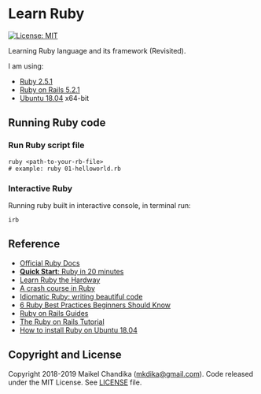 # Learn Ruby

[![License: MIT](https://img.shields.io/badge/License-MIT-blue.svg)](/LICENSE)

Learning Ruby language and its framework (Revisited).

I am using:

- [Ruby 2.5.1](https://www.ruby-lang.org/end/)
- [Ruby on Rails 5.2.1](https://rubyonrails.org/)
- [Ubuntu 18.04](http://releases.ubuntu.com/18.04/) x64-bit

## Running Ruby code

### Run Ruby script file

```console
ruby <path-to-your-rb-file>
# example: ruby 01-helloworld.rb
```

### Interactive Ruby

Running ruby built in interactive console, in terminal run:

```console
irb
```


## Reference

- [Official Ruby Docs](https://www.ruby-lang.org/en/documentation/)
- [__Quick Start__: Ruby in 20 minutes](https://www.ruby-lang.org/en/documentation/quickstart/)
- [Learn Ruby the Hardway](https://learnrubythehardway.org/book/)
- [A crash course in Ruby](https://scotch.io/tutorials/a-crash-course-in-ruby)
- [Idiomatic Ruby: writing beautiful code](https://medium.com/the-renaissance-developer/idiomatic-ruby-1b5fa1445098)
- [6 Ruby Best Practices Beginners Should Know](https://www.codementor.io/ruby-on-rails/tutorial/6-ruby-best-practices-beginners-should-know)
- [Ruby on Rails Guides](https://guides.rubyonrails.org/)
- [The Ruby on Rails Tutorial](https://www.railstutorial.org/book)
- [How to install Ruby on Ubuntu 18.04](https://linuxize.com/post/how-to-install-ruby-on-ubuntu-18-04/)


## Copyright and License

Copyright 2018-2019 Maikel Chandika (mkdika@gmail.com). Code released under the
MIT License. See [LICENSE](/LICENSE) file.
